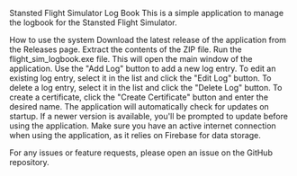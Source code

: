 Stansted Flight Simulator Log Book
This is a simple application to manage the logbook for the Stansted Flight Simulator.

How to use the system
Download the latest release of the application from the Releases page.
Extract the contents of the ZIP file.
Run the flight_sim_logbook.exe file. This will open the main window of the application.
Use the "Add Log" button to add a new log entry.
To edit an existing log entry, select it in the list and click the "Edit Log" button.
To delete a log entry, select it in the list and click the "Delete Log" button.
To create a certificate, click the "Create Certificate" button and enter the desired name.
The application will automatically check for updates on startup. If a newer version is available, you'll be prompted to update before using the application.
Make sure you have an active internet connection when using the application, as it relies on Firebase for data storage.

For any issues or feature requests, please open an issue on the GitHub repository.